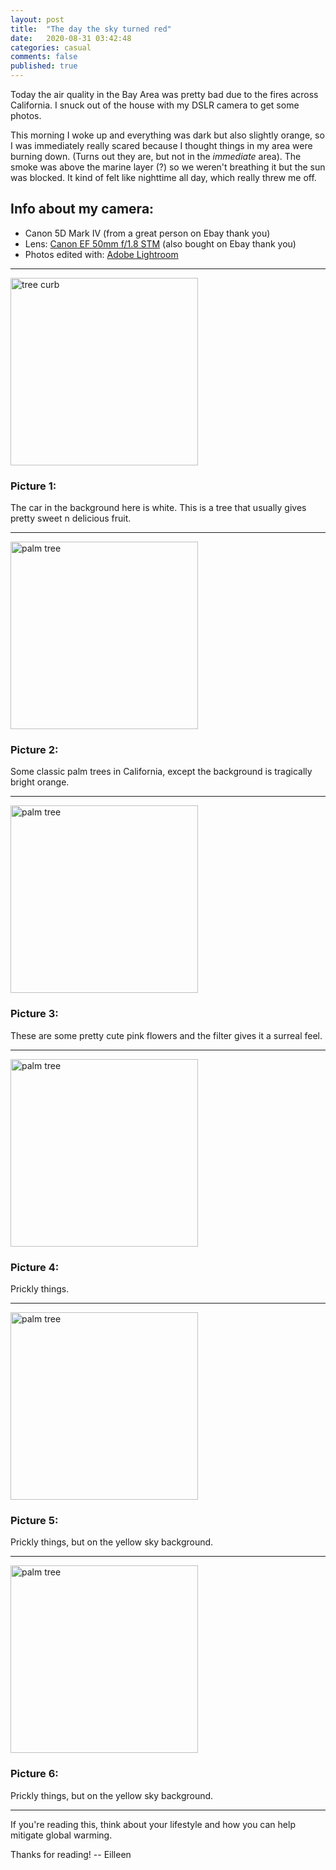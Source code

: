```yaml
---
layout: post
title:  "The day the sky turned red"
date:   2020-08-31 03:42:48 
categories: casual
comments: false
published: true
---
```


Today the air quality in the Bay Area was pretty bad due to the fires across California. I snuck out of the house with my DSLR camera to get some photos. 

<!--more-->

This morning I woke up and everything was dark but also slightly orange, so I was immediately really scared because I thought things in my area were burning down. (Turns out they are, but not in the *immediate* area). The smoke was above the marine layer (?) so we weren't breathing it but the sun was blocked. It kind of felt like nighttime all day, which really threw me off. 

## Info about my camera:
- <span class = "wavy_underline">Canon 5D Mark IV</span> (from a great person on Ebay thank you)
- Lens: [Canon EF 50mm f/1.8 STM][lens] (also bought on Ebay thank you)
- Photos edited with: [Adobe Lightroom][lightroom]

---

<img src="/assets/20200909/orangesky-08.JPG" alt="tree curb"
	title="tree curb" height="300em" />

### Picture 1:
The car in the background here is white. This is a tree that usually gives pretty sweet n delicious fruit.

---
<img src="/assets/20200909/orangesky-09.JPG" alt="palm tree"
	title="palm tree" height="300em" />

### Picture 2:
Some classic palm trees in California, except the background is tragically bright orange. 

---
<img src="/assets/20200909/orangesky-13.JPG" alt="palm tree"
	title="palm tree" height="300em" />
### Picture 3:
These are some pretty cute pink flowers and the filter gives it a surreal feel.

---
<img src="/assets/20200909/orangesky-18.JPG" alt="palm tree"
	title="palm tree" height="300em" />
### Picture 4:
Prickly things.

---
<img src="/assets/20200909/orangesky-19.JPG" alt="palm tree"
	title="palm tree" height="300em" />
### Picture 5:
Prickly things, but on the yellow sky background.

---
<img src="/assets/20200909/orangesky-24.JPG" alt="palm tree"
	title="palm tree" height="300em" />
### Picture 6:
Prickly things, but on the yellow sky background.

---
If you're reading this, think about <span class = "wavy_underline">your lifestyle</span> and how you can <span class = "wavy_underline">help mitigate global warming. </span>

Thanks for reading! -- Eilleen

[lens]:https://shop.usa.canon.com/shop/en/catalog/ef-50mm-f-18-stm
[lightroom]:https://lightroom.adobe.com/